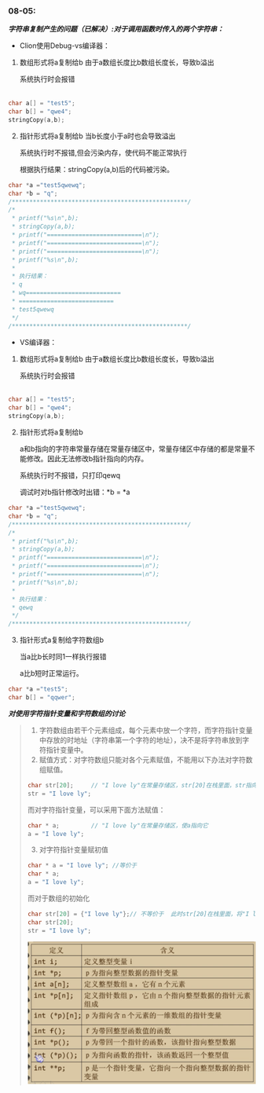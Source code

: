 
### 08-05:

***字符串复制产生的问题（已解决）:对于调用函数时传入的两个字符串：***
+ Clion使用Debug-vs编译器：

1. 数组形式将a复制给b 由于a数组长度比b数组长度长，导致b溢出

   系统执行时会报错
```c

char a[] = "test5";
char b[] = "qwe4";
stringCopy(a,b);

```
2. 指针形式将a复制给b 当b长度小于a时也会导致溢出

   系统执行时不报错,但会污染内存，使代码不能正常执行

   根据执行结果：stringCopy(a,b)后的代码被污染。
```c
char *a ="test5qwewq";
char *b = "q";
/**************************************************/
/* 
 * printf("%s\n",b);
 * stringCopy(a,b);
 * printf("===========================\n");
 * printf("===========================\n");
 * printf("===========================\n");
 * printf("%s\n",b);
 *
 * 执行结果：    
 * q
 * wq===========================
 * ===========================
 * test5qwewq
 */
/**************************************************/
```

+ VS编译器：

1. 数组形式将a复制给b 由于a数组长度比b数组长度长，导致b溢出

   系统执行时会报错
```c

char a[] = "test5";
char b[] = "qwe4";
stringCopy(a,b);

```
2. 指针形式将a复制给b

   a和b指向的字符串常量存储在常量存储区中，常量存储区中存储的都是常量不能修改。因此无法修改b指针指向的内存。

   系统执行时不报错，只打印qewq

   调试时对b指针修改时出错：*b = *a
```c
char *a ="test5qwewq";
char *b = "q";
/**************************************************/
/* 
 * printf("%s\n",b);
 * stringCopy(a,b);
 * printf("===========================\n");
 * printf("===========================\n");
 * printf("===========================\n");
 * printf("%s\n",b);
 *
 * 执行结果：    
 * qewq
 */
/**************************************************/
```

3. 指针形式a复制给字符数组b

   当a比b长时同1一样执行报错

   a比b短时正常运行。

```c
char *a ="test5";
char b[] = "qqwer";
```


***对使用字符指针变量和字符数组的讨论***
> 1. 字符数组由若干个元素组成，每个元素中放一个字符，而字符指针变量中存放的时地址（字符串第一个字符的地址），决不是将字符串放到字符指针变量中。
> 2. 赋值方式：对字符数组只能对各个元素赋值，不能用以下办法对字符数组赋值。
> ```c
> char str[20];     // "I love ly"在常量存储区，str[20]在栈里面，str指向的地方不能变。
> str = "I love ly";
> ```
> 而对字符指针变量，可以采用下面方法赋值：
> ```c
> char * a;         // "I love ly"在常量存储区，使a指向它
> a = "I love ly";
> ```
> 3. 对字符指针变量赋初值
> ```c
> char * a = "I love ly"; //等价于
> char * a;
> a = "I love ly";
> ```
> 而对于数组的初始化
> ```c
> char str[20] = {"I love ly"};// 不等价于  此时str[20]在栈里面，将"I love ly"赋值给str中。
> char str[20];
> str = "I love ly";
> ```
> ![img.png](img.png)